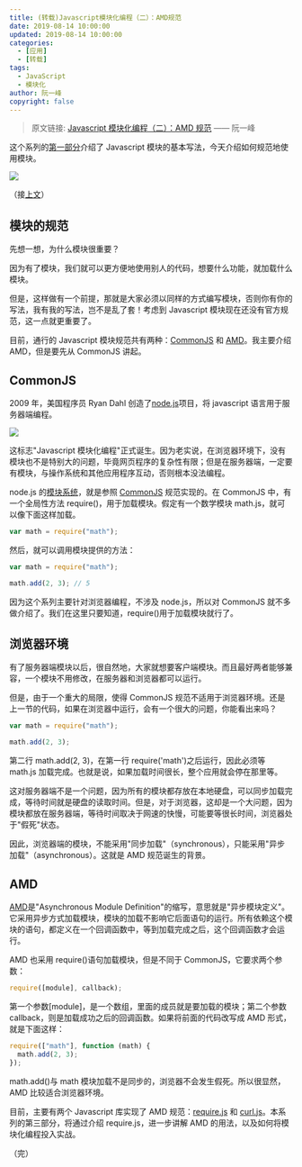 ```yaml
---
title: (转载)Javascript模块化编程（二）：AMD规范
date: 2019-08-14 10:00:00
updated: 2019-08-14 10:00:00
categories:
  - [应用]
  - [转载]
tags:
  - JavaScript
  - 模块化
author: 阮一峰
copyright: false
---
```


> 原文链接: [Javascript 模块化编程（二）：AMD 规范](http://www.ruanyifeng.com/blog/2012/10/asynchronous_module_definition.html) —— 阮一峰

<!--more-->

这个系列的[第一部分](https://www.iszy.cc/2019/08/14/javascript_module/)介绍了 Javascript 模块的基本写法，今天介绍如何规范地使用模块。

![](https://img.iszy.xyz/20190814100700.png)

（接[上文](https://www.iszy.cc/2019/08/14/javascript_module/)）

## 模块的规范

先想一想，为什么模块很重要？

因为有了模块，我们就可以更方便地使用别人的代码，想要什么功能，就加载什么模块。

但是，这样做有一个前提，那就是大家必须以同样的方式编写模块，否则你有你的写法，我有我的写法，岂不是乱了套！考虑到 Javascript 模块现在还没有官方规范，这一点就更重要了。

目前，通行的 Javascript 模块规范共有两种：[CommonJS](http://wiki.commonjs.org/wiki/Modules/1.1) 和 [AMD](https://github.com/amdjs/amdjs-api/wiki/AMD)。我主要介绍 AMD，但是要先从 CommonJS 讲起。

## CommonJS

2009 年，美国程序员 Ryan Dahl 创造了[node.js](http://nodejs.org/)项目，将 javascript 语言用于服务器端编程。

![](https://img.iszy.xyz/20190814100903.png)

这标志"Javascript 模块化编程"正式诞生。因为老实说，在浏览器环境下，没有模块也不是特别大的问题，毕竟网页程序的复杂性有限；但是在服务器端，一定要有模块，与操作系统和其他应用程序互动，否则根本没法编程。

node.js 的[模块系统](http://nodejs.org/docs/latest/api/modules.html)，就是参照 [CommonJS](http://wiki.commonjs.org/wiki/Modules/1.1) 规范实现的。在 CommonJS 中，有一个全局性方法 require()，用于加载模块。假定有一个数学模块 math.js，就可以像下面这样加载。

```js
var math = require("math");
```

然后，就可以调用模块提供的方法：

```js
var math = require("math");

math.add(2, 3); // 5
```

因为这个系列主要针对浏览器编程，不涉及 node.js，所以对 CommonJS 就不多做介绍了。我们在这里只要知道，require()用于加载模块就行了。

## 浏览器环境

有了服务器端模块以后，很自然地，大家就想要客户端模块。而且最好两者能够兼容，一个模块不用修改，在服务器和浏览器都可以运行。

但是，由于一个重大的局限，使得 CommonJS 规范不适用于浏览器环境。还是上一节的代码，如果在浏览器中运行，会有一个很大的问题，你能看出来吗？

```js
var math = require("math");

math.add(2, 3);
```

第二行 math.add(2, 3)，在第一行 require('math')之后运行，因此必须等 math.js 加载完成。也就是说，如果加载时间很长，整个应用就会停在那里等。

这对服务器端不是一个问题，因为所有的模块都存放在本地硬盘，可以同步加载完成，等待时间就是硬盘的读取时间。但是，对于浏览器，这却是一个大问题，因为模块都放在服务器端，等待时间取决于网速的快慢，可能要等很长时间，浏览器处于"假死"状态。

因此，浏览器端的模块，不能采用"同步加载"（synchronous），只能采用"异步加载"（asynchronous）。这就是 AMD 规范诞生的背景。

## AMD

[AMD](https://github.com/amdjs/amdjs-api/wiki/AMD)是"Asynchronous Module Definition"的缩写，意思就是"异步模块定义"。它采用异步方式加载模块，模块的加载不影响它后面语句的运行。所有依赖这个模块的语句，都定义在一个回调函数中，等到加载完成之后，这个回调函数才会运行。

AMD 也采用 require()语句加载模块，但是不同于 CommonJS，它要求两个参数：

```js
require([module], callback);
```

第一个参数[module]，是一个数组，里面的成员就是要加载的模块；第二个参数 callback，则是加载成功之后的回调函数。如果将前面的代码改写成 AMD 形式，就是下面这样：

```js
require(["math"], function (math) {
  math.add(2, 3);
});
```

math.add()与 math 模块加载不是同步的，浏览器不会发生假死。所以很显然，AMD 比较适合浏览器环境。

目前，主要有两个 Javascript 库实现了 AMD 规范：[require.js](http://requirejs.org/) 和 [curl.js](https://github.com/cujojs/curl)。本系列的第三部分，将通过介绍 require.js，进一步讲解 AMD 的用法，以及如何将模块化编程投入实战。

（完）
